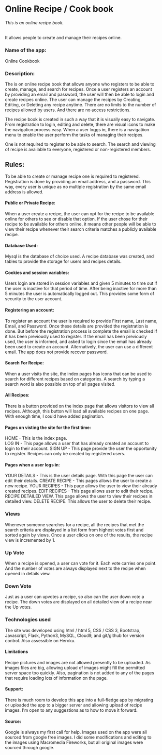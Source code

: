# Online Recipe / Cook book
###### This is an online recipe book.
It allows people to create and manage their recipes online.

### Name of the app:
Online Cookbook

###  Description:
The is on online recipe book that allows anyone who registers to be able to create, manage, and search for recipes. Once a user registers an account by providing an email and password, the user will then be able to login and create recipes online.
The user can manage the recipes by Creating, Editing, or Deleting any recipe anytime. There are no limits to the number of recipes allowed by users. And there are no access restrictions.

The recipe book is created in such a way that it is visually easy to navigate. From registration to login, editing and delete, there are visual icons to make the navigation process easy. When a user loggs in, there is a navigatiion menu to enable the user perform the tasks of managing their recipes.

One is not required to register to be able to search. The search and viewing of recipe is available to everyone, registered or non-registered members.
## Rules:

To be able to create or manage recipe one is required to registered. Registration is done by providing an email address, and a password. This way, every user is unique as no multiple registration by the same email address is allowed.


#### Public or Private Recipe:
When a user create a recipe, the user can opt for the recipe to be available online for others to see or disable that option. If the user chose for their recipe to be available for others online, it means other people will be able to view their recipe whenever their search criteria matches a publicly available recipe.

#### Database Used:
Mysql is the database of choice used. A recipe database was created, and tables to provide the storage for users and recipes details.


#### Cookies and session variables:
Users login are stored in session variables and given 5 minutes to time out if the user is inactive for that period of time. After being inactive for more than 5 minutes the user is automatically logged out. This provides some form of security to the user account.

#### Registering an account:
To register an account the user is required to provide First name, Last name, Email, and Password. Once these details are provided the registration is done. But before the registration process is complete the email is checked if it has been previously used to register. 
If the email has been previously used, the user is informed, and asked to login since the email has already been used to create an account. Alternatively, the user can use a different email. The app does not provide recover password.

#### Search For Recipe:
When a user visits the site, the index pages has icons that can be used to search for different recipes based on categories. A search by typing a search word is also possible on top of all pages visited.

#### All Recipes:
There is a button provided on the index page that allows visitors to view all recipes. Although, this button will load all available recipes on one page. With enough time, I could have added pagination.

#### Pages on visting the site for the first time:
HOME - This is the index page.  
LOG IN - This page allows a user that has already created an account to login to their account.
SIGN UP - This page provide the user the opportunity to register. Recipes can only be created by registered users.


#### Pages when a user logs in:
YOUR DETAILS - This is the user details page. With this page the user can edit their details.
CREATE RECIPE - This pages allows the user to create a new recipe.
YOUR RECIPES - This page allows the user to view their already created recipes.
EDIT RECIPES - This page allows user to edit their recipe.
RECIPE DETAILED VIEW. This page allows the user to view their recipes in detailed view.
DELETE RECIPE. This allows the user to delete their recipe.

### Views
Whenever someone searches for a recipe, all the recipes that met the search criteria are displayed in a list form from highest votes first and sorted again by views. Once a user clicks on one of the results, the recipe view is incremented by 1.

### Up Vote
When a recipe is opened, a user can vote for it. Each vote carries one point. And the number of votes are always displayed next to the recipe when opened in details view.

### Down Vote
Just as a user can upvotes a recipe, so also can the user down vote a recipe. The down votes are displayed on all detailed view of a recipe near the Up votes.

### Technologies used
The site was developed using html / html 5, CSS / CSS 3, Bootstrap, Javascript, Flask, Python3, MySQL, Cloud9, and git/github for version control. Also assessible on Heroku.

#### Limitations
Recipe pictures and images are not allowed presently to be uploaded. As images files are big, allowing upload of images might fill the permitted server space too quickly. Also, pagination is not added to any of the pages that require loading lots of information on the page.


#### Support:
There is much room to develop this app into a full-fledge app by migrating or uploaded the app to a bigger server and allowing upload of recipe images. I'm open to any suggestions as to how to move it forward.


#### Source:
Google is always my first call for help. Images used on the app were all sourced from google free images. I did some modifications and editing to the images using Macromedia Fireworks, but all original images were sourced through google.